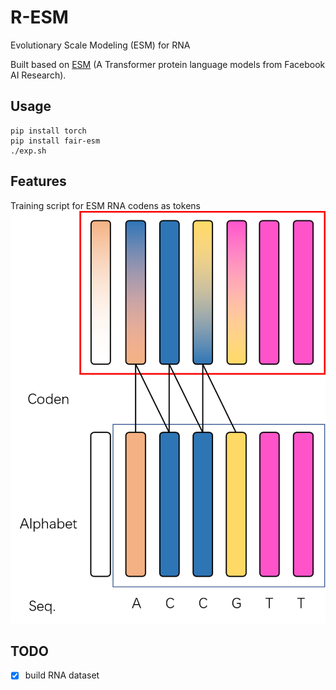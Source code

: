 # R-ESM
Evolutionary Scale Modeling (ESM) for RNA

Built based on [ESM](https://github.com/facebookresearch/esm) (A Transformer protein language models from Facebook AI Research).

## Usage
```shell
pip install torch
pip install fair-esm
./exp.sh 
```
## Features
Training script for ESM
RNA codens as tokens
![avatar](asset/coden.png)

## TODO
-[x] build RNA dataset
